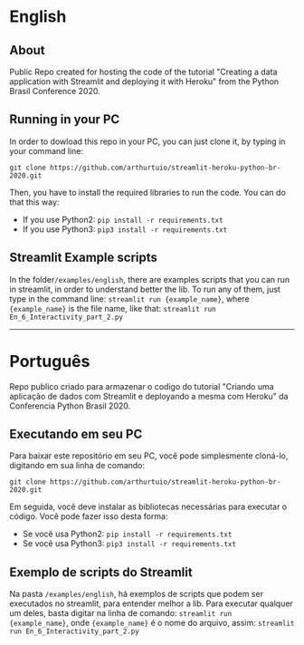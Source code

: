 # English

## About
Public Repo created for hosting the code of the tutorial "Creating a data application with Streamlit and deploying it with Heroku" from the Python Brasil Conference 2020.

## Running in your PC
In order to dowload this repo in your PC, you can just clone it, by typing in your command line:

`git clone https://github.com/arthurtuio/streamlit-heroku-python-br-2020.git`

Then, you have to install the required libraries to run the code. You can do that this way:
- If you use Python2: `pip install -r requirements.txt`
- If you use Python3: `pip3 install -r requirements.txt`

## Streamlit Example scripts
In the folder`/examples/english`, there are examples scripts that you can run in streamlit, in order to understand better the lib.
To run any of them, just type in the command line: `streamlit run {example_name}`, where `{example_name}` is the file name, like that:
`streamlit run En_6_Interactivity_part_2.py`

----

# Português
Repo publico criado para armazenar o codigo do tutorial "Criando uma aplicação de dados com Streamlit e deployando a mesma com Heroku" da Conferencia Python Brasil 2020.

## Executando em seu PC
Para baixar este repositório em seu PC, você pode simplesmente cloná-lo, digitando em sua linha de comando:

`git clone https://github.com/arthurtuio/streamlit-heroku-python-br-2020.git`

Em seguida, você deve instalar as bibliotecas necessárias para executar o código. Você pode fazer isso desta forma:
- Se você usa Python2: `pip install -r requirements.txt`
- Se você usa Python3: `pip3 install -r requirements.txt`

## Exemplo de scripts do Streamlit
Na pasta `/examples/english`, há exemplos de scripts que podem ser executados no streamlit, para entender melhor a lib.
Para executar qualquer um deles, basta digitar na linha de comando: `streamlit run {example_name}`, onde `{example_name}` é o nome do arquivo, assim:
`streamlit run En_6_Interactivity_part_2.py`
